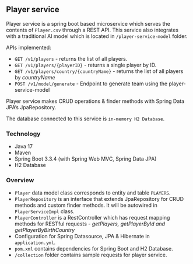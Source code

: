 ## Player service

Player service is a spring boot based microservice which serves the contents of `Player.csv` through a REST API. 
This service also integrates with a traditional AI model which is located in `/player-service-model` folder.

APIs implemented:

- `GET /v1/players` - returns the list of all players.
- `GET /v1/players/{playerID}` - returns a single player by ID.
- `GET /v1/players/country/{countryName}` - returns the list of all players by *countryName*
- `POST /v1/model/generate` - Endpoint to generate team using the player-service-model

Player service makes CRUD operations & finder methods with Spring Data JPA’s JpaRepository.

The database connected to this service is `in-memory H2 Database`.

### Technology

- Java 17
- Maven
- Spring Boot 3.3.4 (with Spring Web MVC, Spring Data JPA)
- H2 Database

### Overview

- `Player` data model class corresponds to entity and table `PLAYERS`.
- `PlayerRepository` is an interface that extends JpaRepository for CRUD methods and custom finder methods. It will be autowired in `PlayerServiceImpl` class.
- `PlayerController` is a RestController which has request mapping methods for RESTful requests - *getPlayers, getPlayerById and getPlayerByBirthCountry*
- Configuration for Spring Datasource, JPA & Hibernate in `application.yml`.
- `pom.xml` contains dependencies for Spring Boot and H2 Database.
- `/collection` folder contains sample requests for player service.
